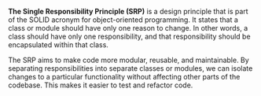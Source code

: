 **The Single Responsibility Principle (SRP)** is a design principle that is part of the SOLID acronym for object-oriented
programming. It states that a class or module should have only one reason to change. In other words, a class should have
only one responsibility, and that responsibility should be encapsulated within that class.

The SRP aims to make code more modular, reusable, and maintainable. By separating responsibilities into separate classes
or modules, we can isolate changes to a particular functionality without affecting other parts of the codebase. This
makes it easier to test and refactor code.

